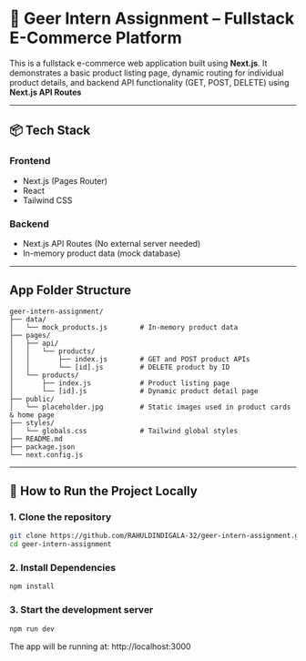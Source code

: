 # 🛒 Geer Intern Assignment – Fullstack E-Commerce Platform

This is a fullstack e-commerce web application built using **Next.js**. It demonstrates a basic product listing page, dynamic routing for individual product details, and backend API functionality (GET, POST, DELETE) using **Next.js API Routes** 

---

## 📦 Tech Stack

### Frontend
- Next.js (Pages Router)
- React
- Tailwind CSS

### Backend
- Next.js API Routes (No external server needed)
- In-memory product data (mock database)

---
## App Folder Structure
```
geer-intern-assignment/
├── data/
│   └── mock_products.js        # In-memory product data
├── pages/
│   ├── api/
│   │   └── products/
│   │       ├── index.js        # GET and POST product APIs
│   │       └── [id].js         # DELETE product by ID
│   └── products/
│       ├── index.js            # Product listing page
│       └── [id].js             # Dynamic product detail page
├── public/
│   └── placeholder.jpg         # Static images used in product cards & home page
├── styles/
│   └── globals.css             # Tailwind global styles
├── README.md
├── package.json
└── next.config.js
```
---

## 🚀 How to Run the Project Locally

### 1. Clone the repository

```bash
git clone https://github.com/RAHULDINDIGALA-32/geer-intern-assignment.git
cd geer-intern-assignment
```

### 2. Install Dependencies

```bash
npm install
```

### 3. Start the development server

```bash
npm run dev
```

The app will be running at: http://localhost:3000



